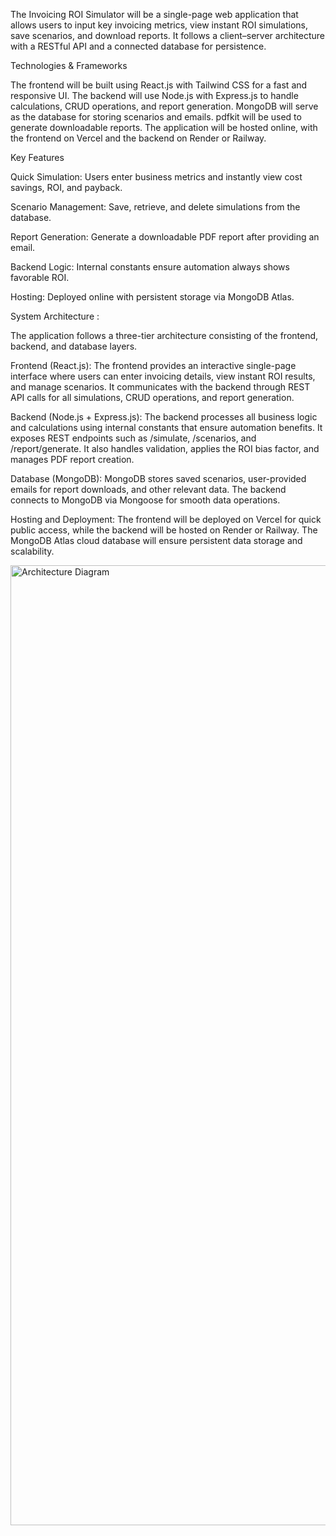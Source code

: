 The Invoicing ROI Simulator will be a single-page web application that allows users to input key invoicing metrics, view instant ROI simulations, save scenarios, and download reports. It follows a client–server architecture with a RESTful API and a connected database for persistence.

Technologies & Frameworks

The frontend will be built using React.js with Tailwind CSS for a fast and responsive UI. The backend will use Node.js with Express.js to handle calculations, CRUD operations, and report generation. MongoDB will serve as the database for storing scenarios and emails. pdfkit will be used to generate downloadable reports.
The application will be hosted online, with the frontend on Vercel and the backend on Render or Railway.

Key Features

Quick Simulation: Users enter business metrics and instantly view cost savings, ROI, and payback.

Scenario Management: Save, retrieve, and delete simulations from the database.

Report Generation: Generate a downloadable PDF report after providing an email.

Backend Logic: Internal constants ensure automation always shows favorable ROI.

Hosting: Deployed online with persistent storage via MongoDB Atlas.

System Architecture :

The application follows a three-tier architecture consisting of the frontend, backend, and database layers.

Frontend (React.js):
The frontend provides an interactive single-page interface where users can enter invoicing details, view instant ROI results, and manage scenarios. It communicates with the backend through REST API calls for all simulations, CRUD operations, and report generation.

Backend (Node.js + Express.js):
The backend processes all business logic and calculations using internal constants that ensure automation benefits. It exposes REST endpoints such as /simulate, /scenarios, and /report/generate. It also handles validation, applies the ROI bias factor, and manages PDF report creation.

Database (MongoDB):
MongoDB stores saved scenarios, user-provided emails for report downloads, and other relevant data. The backend connects to MongoDB via Mongoose for smooth data operations.

Hosting and Deployment:
The frontend will be deployed on Vercel for quick public access, while the backend will be hosted on Render or Railway. The MongoDB Atlas cloud database will ensure persistent data storage and scalability.

<img width="1024" height="1536" alt="Architecture Diagram" src="https://github.com/user-attachments/assets/adbee083-102c-486b-b596-ebc5090c6c70" />









